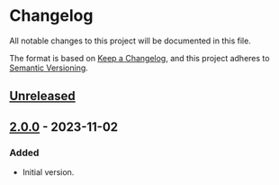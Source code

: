 # Changelog

All notable changes to this project will be documented in this file.

The format is based on [Keep a Changelog](https://keepachangelog.com/en/1.0.0/),
and this project adheres to [Semantic Versioning](https://semver.org/spec/v2.0.0.html).

## [Unreleased]

## [2.0.0] - 2023-11-02

### Added

- Initial version.

[unreleased]: https://github.com/Compositionality/compositionality-latex-template/compare/v2.0.0...HEAD

<!-- [3.0.0]: https://github.com/Compositionality/compositionality-latex-template/compare/v2.0.0...v3.0.0 -->

[2.0.0]: https://github.com/Compositionality/compositionality-latex-template/releases/tag/v2.0.0
